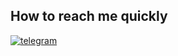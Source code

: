 <h2>How to reach me quickly</h2>
<div align="left">   
    <a href="https://t.me/BFG1OOOO" target="_blank">
        <img src=https://img.shields.io/badge/Telegram-2CA5E0?style=for-the-badge&logo=telegram&logoColor=white alt=telegram style="margin-bottom: 5px;" />
    </a>   
</div>
